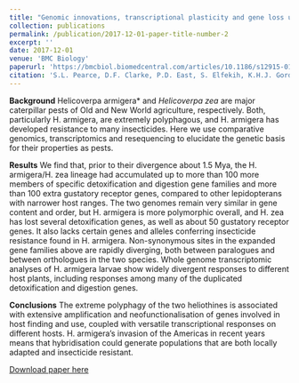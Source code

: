 ```yaml
---
title: "Genomic innovations, transcriptional plasticity and gene loss underlying the evolution and divergence of two highly polyphagous and invasive Helicoverpa pest species"
collection: publications
permalink: /publication/2017-12-01-paper-title-number-2
excerpt: ''
date: 2017-12-01
venue: 'BMC Biology'
paperurl: 'https://bmcbiol.biomedcentral.com/articles/10.1186/s12915-017-0402-6'
citation: 'S.L. Pearce, D.F. Clarke, P.D. East, S. Elfekih, K.H.J. Gordon, L.S. Jermiin, A. McGaughran, J.G. Oakeshott, A. Papanikolaou, O.P. Perera, et al.(2017) &quot;Genomic innovations, transcriptional plasticity and gene loss underlying the evolution and divergence of two highly polyphagous and invasive Helicoverpa pest species &quot; <i>BMC Biology, </i>'
---
```

**Background**
Helicoverpa armigera* and *Helicoverpa zea* are major caterpillar pests of Old and New World agriculture, respectively. Both, particularly H. armigera, are extremely polyphagous, and H. armigera has developed resistance to many insecticides. Here we use comparative genomics, transcriptomics and resequencing to elucidate the genetic basis for their properties as pests.

**Results**
We find that, prior to their divergence about 1.5 Mya, the H. armigera/H. zea lineage had accumulated up to more than 100 more members of specific detoxification and digestion gene families and more than 100 extra gustatory receptor genes, compared to other lepidopterans with narrower host ranges. The two genomes remain very similar in gene content and order, but H. armigera is more polymorphic overall, and H. zea has lost several detoxification genes, as well as about 50 gustatory receptor genes. It also lacks certain genes and alleles conferring insecticide resistance found in H. armigera. Non-synonymous sites in the expanded gene families above are rapidly diverging, both between paralogues and between orthologues in the two species. Whole genome transcriptomic analyses of H. armigera larvae show widely divergent responses to different host plants, including responses among many of the duplicated detoxification and digestion genes.

**Conclusions**
The extreme polyphagy of the two heliothines is associated with extensive amplification and neofunctionalisation of genes involved in host finding and use, coupled with versatile transcriptional responses on different hosts. H. armigera’s invasion of the Americas in recent years means that hybridisation could generate populations that are both locally adapted and insecticide resistant.

[Download paper here](https://bmcbiol.biomedcentral.com/articles/10.1186/s12915-017-0402-6)

